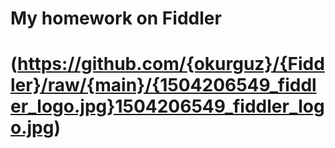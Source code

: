# My homework on Fiddler
# (https://github.com/{okurguz}/{Fiddler}/raw/{main}/{1504206549_fiddler_logo.jpg}1504206549_fiddler_logo.jpg)
